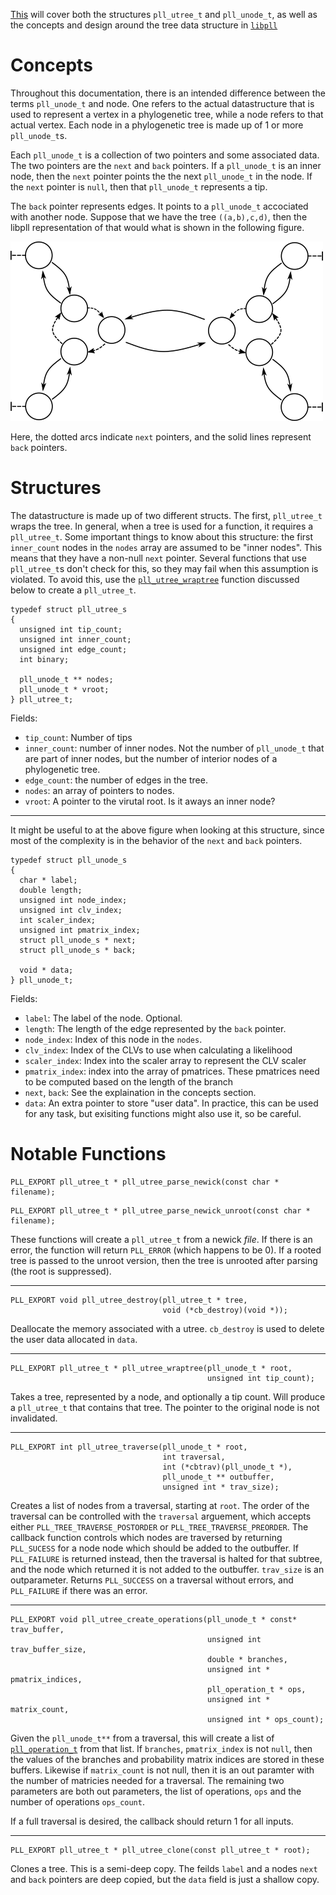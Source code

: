 [This](This) will cover both the structures `pll_utree_t` and `pll_unode_t`, as well as
the concepts and design around the tree data structure in [`libpll`](libpll)

Concepts
================================================================================

Throughout this documentation, there is an intended difference between the terms
`pll_unode_t` and node. One refers to the actual datastructure that is used to
represent a vertex in a phylogenetic tree, while a node refers to that actual
vertex.  Each node in a phylogenetic tree is made up of 1 or more
`pll_unode_t`s. 

Each `pll_unode_t` is a collection of two pointers and some associated data. The
two pointers are the `next` and `back` pointers. If a `pll_unode_t` is an inner
node, then the `next` pointer points the the next `pll_unode_t` in the node. If
the `next` pointer is `null`, then that `pll_unode_t` represents a tip.

The `back` pointer represents edges. It points to a `pll_unode_t` accociated
with another node. Suppose that we have the tree `((a,b),c,d)`, then the libpll
representation of that would what is shown in the following figure.

![test](images/libpll_utree_figure.png)

Here, the dotted arcs indicate `next` pointers, and the solid lines represent
`back` pointers.

Structures
================================================================================

The datastructure is made up of two different structs. The first, `pll_utree_t`
wraps the tree. In general, when a tree is used for a function, it requires a
`pll_utree_t`. Some important things to know about this structure: the first
`inner_count` nodes in the `nodes` array are assumed to be "inner nodes". This
means that they have a non-null `next` pointer. Several functions that use
`pll_utree_t`s don't check for this, so they may fail when this assumption is
violated. To avoid this, use the [`pll_utree_wraptree`](#Notable-Functions)
function discussed below to create a `pll_utree_t`.

```
typedef struct pll_utree_s
{
  unsigned int tip_count;
  unsigned int inner_count;
  unsigned int edge_count;
  int binary;

  pll_unode_t ** nodes;
  pll_unode_t * vroot;
} pll_utree_t;
```

Fields:

- `tip_count`: Number of tips
- `inner_count`: number of inner nodes. Not the number of `pll_unode_t` that are
  part of inner nodes, but the number of interior nodes of a phylogenetic tree.
- `edge_count`: the number of edges in the tree.
- `nodes`: an array of pointers to nodes.
- `vroot`: A pointer to the virutal root. Is it aways an inner node?

----

It might be useful to at the above figure when looking at this structure, since
most of the complexity is in the behavior of the `next` and `back` pointers.

```
typedef struct pll_unode_s
{
  char * label;
  double length;
  unsigned int node_index;
  unsigned int clv_index;
  int scaler_index;
  unsigned int pmatrix_index;
  struct pll_unode_s * next;
  struct pll_unode_s * back;

  void * data;
} pll_unode_t;
```

Fields:

- `label`: The label of the node. Optional.
- `length`: The length of the edge represented by the `back` pointer.
- `node_index`: Index of this node in the `nodes`.
- `clv_index`: Index of the CLVs to use when calculating a likelihood
- `scaler_index`: Index into the scaler array to represent the CLV scaler
- `pmatrix_index`: index into the array of pmatrices. These pmatrices need to be
  computed based on the length of the branch
- `next`, `back`: See the explaination in the concepts section.
- `data`: An extra pointer to store "user data". In practice, this can be used
  for any task, but exisiting functions might also use it, so be careful.


Notable Functions
================================================================================

```
PLL_EXPORT pll_utree_t * pll_utree_parse_newick(const char * filename);
```

```
PLL_EXPORT pll_utree_t * pll_utree_parse_newick_unroot(const char * filename);
```

These functions will create a `pll_utree_t` from a newick _file_. If there is an
error, the function will return `PLL_ERROR` (which happens to be 0). If a rooted
tree is passed to the unroot version, then the tree is unrooted after parsing
(the root is suppressed).


-------

```
PLL_EXPORT void pll_utree_destroy(pll_utree_t * tree,
                                  void (*cb_destroy)(void *));
```

Deallocate the memory associated with a utree. `cb_destroy` is used to delete
the user data allocated in `data`.

-------

```
PLL_EXPORT pll_utree_t * pll_utree_wraptree(pll_unode_t * root,
                                            unsigned int tip_count);
```

Takes a tree, represented by a node, and optionally a tip count. Will produce a
`pll_utree_t` that contains that tree. The pointer to the original node is not
invalidated.

------

```
PLL_EXPORT int pll_utree_traverse(pll_unode_t * root,
                                  int traversal,
                                  int (*cbtrav)(pll_unode_t *),
                                  pll_unode_t ** outbuffer,
                                  unsigned int * trav_size);
```

Creates a list of nodes from a traversal, starting at `root`. The order of the
traversal can be controlled with the `traversal` arguement, which accepts either
`PLL_TREE_TRAVERSE_POSTORDER` or `PLL_TREE_TRAVERSE_PREORDER`. The callback
function controls which nodes are traversed by returning `PLL_SUCESS` for a
node node which should be added to the outbuffer. If `PLL_FAILURE` is returned
instead, then the traversal is halted for that subtree, and the node which
returned it is not added to the outbuffer. `trav_size` is an outparameter.
Returns `PLL_SUCCESS` on a traversal without errors, and `PLL_FAILURE` if there
was an error.

------

```
PLL_EXPORT void pll_utree_create_operations(pll_unode_t * const* trav_buffer,
                                            unsigned int trav_buffer_size,
                                            double * branches,
                                            unsigned int * pmatrix_indices,
                                            pll_operation_t * ops,
                                            unsigned int * matrix_count,
                                            unsigned int * ops_count);
```

Given the `pll_unode_t**` from a traversal, this will create a list of
[`pll_operation_t`](pll_operation_t) from that list. If `branches`,
`pmatrix_index` is not `null`, then the values of the branches and probability
matrix indices are stored in these buffers. Likewise if `matrix_count` is not
null, then it is an out paramter with the number of matricies needed for a
traversal. The remaining two parameters are both out parameters, the list of
operations, `ops` and the number of operations `ops_count`.

If a full traversal is desired, the callback should return 1 for all inputs.

------

```
PLL_EXPORT pll_utree_t * pll_utree_clone(const pll_utree_t * root);
```

Clones a tree. This is a semi-deep copy. The feilds `label` and a nodes `next`
and `back` pointers are deep copied, but the `data` field is just a shallow
copy.
